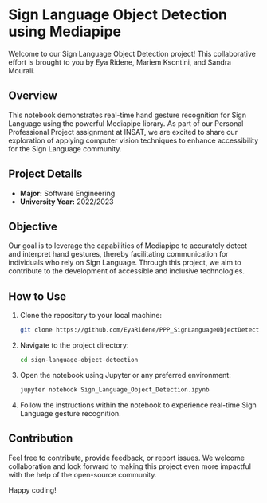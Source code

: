 # Sign Language Object Detection using Mediapipe

Welcome to our Sign Language Object Detection project! This collaborative effort is brought to you by Eya Ridene, Mariem Ksontini, and Sandra Mourali.

## Overview

This notebook demonstrates real-time hand gesture recognition for Sign Language using the powerful Mediapipe library. As part of our Personal Professional Project assignment at INSAT, we are excited to share our exploration of applying computer vision techniques to enhance accessibility for the Sign Language community.

## Project Details

- **Major:** Software Engineering
- **University Year:** 2022/2023

## Objective

Our goal is to leverage the capabilities of Mediapipe to accurately detect and interpret hand gestures, thereby facilitating communication for individuals who rely on Sign Language. Through this project, we aim to contribute to the development of accessible and inclusive technologies.

## How to Use

1. Clone the repository to your local machine:

   ```bash
   git clone https://github.com/EyaRidene/PPP_SignLanguageObjectDetectionModel.git

   ```

2. Navigate to the project directory:

   ```bash
   cd sign-language-object-detection

   ```

3. Open the notebook using Jupyter or any preferred environment:

   ```bash
   jupyter notebook Sign_Language_Object_Detection.ipynb

   ```

4. Follow the instructions within the notebook to experience real-time Sign Language gesture recognition.

## Contribution

Feel free to contribute, provide feedback, or report issues. We welcome collaboration and look forward to making this project even more impactful with the help of the open-source community.

Happy coding!

```

```

